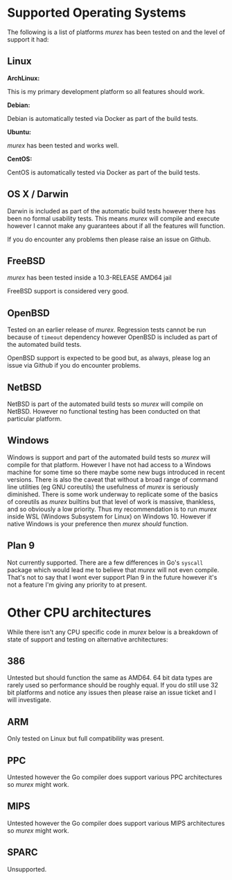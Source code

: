 # Supported Operating Systems

The following is a list of platforms _murex_ has been tested on and the
level of support it had:

## Linux

**ArchLinux:**

This is my primary development platform so all features should work.

**Debian:**

Debian is automatically tested via Docker as part of the build tests.

**Ubuntu:**

_murex_ has been tested and works well.

**CentOS:**

CentOS is automatically tested via Docker as part of the build tests.

## OS X / Darwin

Darwin is included as part of the automatic build tests however there has been
no formal usability tests. This means _murex_ will compile and execute however I
cannot make any guarantees about if all the features will function.

If you do encounter any problems then please raise an issue on Github.

## FreeBSD

_murex_ has been tested inside a 10.3-RELEASE AMD64 jail

FreeBSD support is considered very good.

## OpenBSD

Tested on an earlier release of _murex_. Regression tests cannot be run because
of `timeout` dependency however OpenBSD is included as part of the automated
build tests.

OpenBSD support is expected to be good but, as always, please log an issue via
Github if you do encounter problems.

## NetBSD

NetBSD is part of the automated build tests so _murex_ will compile on NetBSD.
However no functional testing has been conducted on that particular platform.

## Windows

Windows is support and part of the automated build tests so _murex_ will
compile for that platform. However I have not had access to a Windows machine
for some time so there maybe some new bugs introduced in recent versions. There
is also the caveat that without a broad range of command line utilities (eg GNU
coreutils) the usefulness of _murex_ is seriously diminished. There is some work
underway to replicate some of the basics of coreutils as _murex_ builtins but
that level of work is massive, thankless, and so obviously a low priority. Thus
my recommendation is to run _murex_ inside WSL (Windows Subsystem for Linux) on
Windows 10. However if native Windows is your preference then _murex_
*should* function.

## Plan 9

Not currently supported. There are a few differences in Go's `syscall` package
which would lead me to believe that _murex_ will not even compile. That's not to
say that I wont ever support Plan 9 in the future however it's not a feature I'm
giving any priority to at present.

# Other CPU architectures

While there isn't any CPU specific code in _murex_ below is a breakdown
of state of support and testing on alternative architectures:

## 386

Untested but should function the same as AMD64. 64 bit data types are rarely
used so performance should be roughly equal. If you do still use 32 bit
platforms and notice any issues then please raise an issue ticket and I will
investigate.

## ARM

Only tested on Linux but full compatibility was present.

## PPC

Untested however the Go compiler does support various PPC architectures so
_murex_ might work.

## MIPS

Untested however the Go compiler does support various MIPS architectures so
_murex_ might work.

## SPARC

Unsupported.
